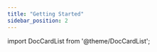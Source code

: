 ```yaml
---
title: "Getting Started"
sidebar_position: 2
---
```


import DocCardList from '@theme/DocCardList';

<DocCardList />  